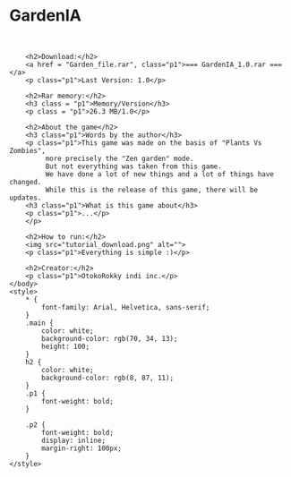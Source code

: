 <!DOCTYPE html>
<html>
    <head>
        <title>GardenIA</title>
    </head>
    <body>
        <h1 class="main">GardenIA</h1>
        <img src="plant_1.png" alt="">
        <img src="funnel.png" alt="">

        <h2>Download:</h2>
        <a href = "Garden_file.rar", class="p1">=== GardenIA_1.0.rar ===</a>
        <p class="p1">Last Version: 1.0</p>

        <h2>Rar memory:</h2>
        <h3 class = "p1">Memory/Version</h3>
        <p class = "p1">26.3 MB/1.0</p>

        <h2>About the game</h2>
        <h3 class="p1">Words by the author</h3>
        <p class="p1">This game was made on the basis of "Plants Vs Zombies",
             more precisely the "Zen garden" mode.
             But not everything was taken from this game. 
             We have done a lot of new things and a lot of things have changed. 
             While this is the release of this game, there will be updates.
        <h3 class="p1">What is this game about</h3>
        <p class="p1">...</p>
        </p>

        <h2>How to run:</h2>
        <img src="tutorial_download.png" alt="">
        <p class="p1">Everything is simple :)</p>

        <h2>Creator:</h2>
        <p class="p1">OtokoRokky indi inc.</p>
    </body>
    <style>
        * {
            font-family: Arial, Helvetica, sans-serif;
        }
        .main {
            color: white;
            background-color: rgb(70, 34, 13);
            height: 100;
        }
        h2 {
            color: white;
            background-color: rgb(8, 87, 11);
        }
        .p1 {
            font-weight: bold;
        }

        .p2 {
            font-weight: bold;
            display: inline;
            margin-right: 100px;
        }
    </style>
</html>
